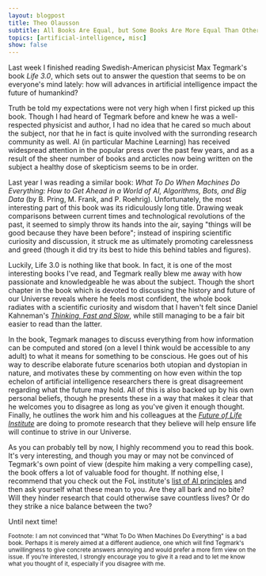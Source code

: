 ```yaml
---
layout: blogpost
title: Theo Olausson
subtitle: All Books Are Equal, but Some Books Are More Equal Than Others
topics: [artificial-intelligence, misc]
show: false
---
```

<p>
Last week I finished reading Swedish-American physicist Max Tegmark's book <em>Life 3.0</em>,
which sets out to answer the question that seems to be on everyone's mind lately:
how will advances in artificial intelligence impact the future of humankind?
</p>
<p>
Truth be told my expectations were not very high when I first picked up this book.
Though I had heard of Tegmark before
and knew he was a well-respected physicist and author, I had no idea that he
cared so much about the subject, nor that he in fact is quite involved with the
surronding research community as well.
AI (in particular Machine Learning) has received
widespread attention in the popular press over the past few years, and as
a result of the sheer number of books and arcticles now being written on the
subject a healthy dose of skepticism seems to be in order.
</p>
<p>
Last year I was reading a similar book:
<em>What To Do When Machines Do Everything: How to Get Ahead in a World of AI, Algorithms, Bots, and Big Data</em>
(by B. Pring, M. Frank, and P. Roehrig). Unfortunately, the most interesting
part of this book was its ridiculously long title.
Drawing weak comparisons between
current times and technological revolutions of the past, it seemed to simply
throw its hands into the air, saying "things will be good because they have been
before"; instead of inspiring scientific curiosity and discussion, it struck me
as ultimately promoting carelessness and greed (though it did try its best to hide this
behind tables and figures).
</p>
<p>
Luckily, Life 3.0 is nothing like that book. In fact, it is one of the most
interesting books I've read, and Tegmark really blew me away with how passionate
and knowledgeable he was about the subject. Though the short chapter in the book
which is devoted to discussing the history and future of our Universe reveals
where he feels most confident, the whole book
radiates with a scientific curiosity and wisdom that I haven't
felt since Daniel Kahneman's <a href="https://en.wikipedia.org/wiki/Thinking,_Fast_and_Slow">
<em>Thinking, Fast and Slow</em></a>, while still managing to be a fair bit easier to read
than the latter.
</p>
<p>
In the book, Tegmark manages to discuss everything from how information can
be computed and stored (on a level I think would be accessible to any adult)
to what it means for something to be conscious. He goes out of his way to
describe elaborate future scenarios both utopian and dystopian in nature,
and motivates these by commenting on how even within the top echelon of
artificial intelligence researchers there is great disagreement regarding
what the future may hold. All of this is also backed up by his own personal
beliefs, though he presents these in a way that makes it clear that he
welcomes you to disagree as long as you've given it enough thought.
Finally, he outlines the work him and his colleagues at the
<a href="https://futureoflife.org"><em>Future of Life Institute</em></a> are doing
to promote research that they believe will help ensure life
will continue to strive in our Universe.
</p>
<p>
As you can probably tell by now, I highly recommend you to read this book.
It's very interesting, and though you may or may not be convinced of
Tegmark's own point of view (despite him making a very compelling case), the book
offers a lot of valuable food for thought. If nothing else, I recommend
that you check out the FoL institute's <a href="https://futureoflife.org/ai-principles/">
list of AI principles</a> and then ask yourself what these mean to you. Are
they all bark and no bite? Will they hinder research that could otherwise save countless
lives? Or do they strike a nice balance between the two?
</p>
<p>
Until next time!
</p>


<p><small>
Footnote: I am not convinced that "What
To Do When Machines Do Everything" is a bad book. Perhaps it is merely aimed
at a different audience, one which will find Tegmark's unwillingness to
give concrete answers annoying and would prefer a more firm view on the issue.
If you're interested, I strongly encourage you to give it a read and to let
me know what you thought of it, especially if you disagree with me.
</small></p>
